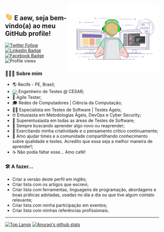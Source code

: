 <img align="right" alt="ilustração de um programador numa cadeira e trabalhando em 2 monitores" src="/assets/img/station.gif" width="300"/>
<h2><img src="/assets/img/hi.gif" width="25"> E aew, seja bem-vindo(a) ao meu GitHub profile!</h2>

[![Twitter Follow](https://img.shields.io/twitter/follow/soikmd2?style=social)](https://twitter.com/soikmd2) [![Linkedin Badge](https://img.shields.io/badge/-Add&nbsp;Me-blue?style=flat-square&logo=Linkedin&logoColor=white&link=https://www.linkedin.com/in/marlonalmeida/)](https://www.linkedin.com/in/marlonalmeida/) [![Facebook Badge](https://img.shields.io/badge/-My&nbsp;page-blue?style=flat-square&logo=Facebook&logoColor=white&link=https://www.facebook.com/marlonalmeida.qa)](https://www.facebook.com/marlonalmeida.qa) ![Profile views](https://komarev.com/ghpvc/?username=soikmd2&style=flat-square)


<h3> 👨🏻‍💻 Sobre mim </h3>

- 🌎 Recife - PE, Brasil;
- <img src="https://avatars0.githubusercontent.com/u/7859691?s=200&v=4" width="25" style="vertical-align:middle"> Engenheiro de Testes @ CESAR;
- 🧬 Agile Tester;
- 🎓 Redes de Computadores | Ciência da Computação;
- 🕵️‍♂️ Especialista em Testes de Software | Testes Ágeis;
- 🤓 Entusiasta em Metodologias Ágeis, DevOps e Cyber Security;
- 🤩 Superentusiasta em todas as áreas de Testes de Software;
- 🧪 Sempre buscando aprender algo novo ou reaprender;
- 🧠 Exercitando minha criatividade e o pensamento crítico continuamente;
- 🚀 Amo ajudar times e a comunidade compartilhando conhecimento sobre qualidade e testes. Acredito que essa seja a melhor maneira de aprender!;
- ☕️ Não podia faltar esse... Amo café!

<h3> 🛠 A fazer...</h3>

- Criar a versão deste perfil em inglês;
- Criar lista com os artigos que escrevi;
- Criar lista com ferramentas, linguagens de programação, abordagens e boas práticas adotadas, usadas no dia a dia ou que tive algum contato relevante;
- Criar lista com minha participação em eventos;
- Criar lista com minhas referências profissionais.

---

[![Top Langs](https://github-readme-stats.vercel.app/api/top-langs/?username=soikmd2&count_private=true&theme=tokyonight)](https://github.com/soikmd2/)
[![Anurag's github stats](https://github-readme-stats.vercel.app/api?username=soikmd2&count_private=true&show_icons=true&theme=tokyonight)](https://github.com/soikmd2/)
